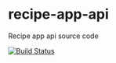 # recipe-app-api
Recipe app api source code

[![Build Status](https://travis-ci.org/CraigWhitley/recipe-app-api.svg?branch=master)](https://travis-ci.org/CraigWhitley/recipe-app-api)

